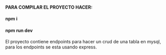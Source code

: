 #### PARA COMPILAR EL PROYECTO HACER:

#### npm i

#### npm run dev

El proyecto contiene endpoints para hacer un crud de una tabla en mysql, para los endpoints se esta usando express.
